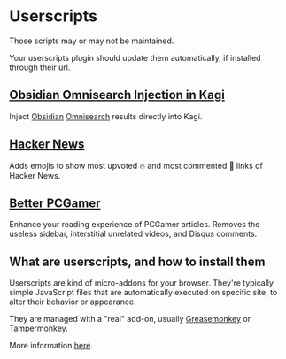# Userscripts

Those scripts may or may not be maintained.

Your userscripts plugin should update them automatically, if installed through their url.

## [Obsidian Omnisearch Injection in Kagi](https://github.com/scambier/userscripts/raw/master/dist/obsidian-omnisearch-kagi.user.js)

Inject [Obsidian](https://obsidian.md) [Omnisearch](https://github.com/scambier/obsidian-omnisearch) results directly into Kagi.

## [Hacker News](https://github.com/scambier/userscripts/raw/master/dist/hackernews.user.js)

Adds emojis to show most upvoted 🔥 and most commented 👄 links of Hacker News.

## [Better PCGamer](https://github.com/scambier/userscripts/raw/master/dist/better-pcgamer.user.js)

Enhance your reading experience of PCGamer articles. Removes the useless sidebar, interstitial unrelated videos, and Disqus comments.

## What are userscripts, and how to install them

Userscripts are kind of micro-addons for your browser. They're typically simple JavaScript files that are automatically executed on specific site, to alter their behavior or appearance.

They are managed with a "real" add-on, usually [Greasemonkey](https://addons.mozilla.org/en-US/firefox/addon/greasemonkey/) or [Tampermonkey](https://chrome.google.com/webstore/detail/tampermonkey/dhdgffkkebhmkfjojejmpbldmpobfkfo).

More information [here](https://openuserjs.org/about/Userscript-Beginners-HOWTO).
